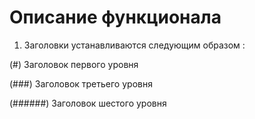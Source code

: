 # Описание функционала #

1. Заголовки устанавливаются следующим образом :

(#)  Заголовок первого уровня

(###) Заголовок третьего уровня

(######) Заголовок шестого уровня